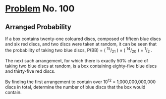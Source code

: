 # [Problem](https://projecteuler.net/problem=100) No. 100

## Arranged Probability

If a box contains twenty-one coloured discs, composed of fifteen blue discs and six red discs, and two discs were taken at random, it can be seen that the probability of taking two blue discs, P(BB) = ( <sup>15</sup>/<sub>21</sub> ) × ( <sup>14</sup>/<sub>20</sub > ) = <sup>1</sup>/<sub>2</sub> .

The next such arrangement, for which there is exactly 50% chance of taking two blue discs at random, is a box containing eighty-five blue discs and thirty-five red discs.

By finding the first arrangement to contain over 10<sup>12</sup> = 1,000,000,000,000 discs in total, determine the number of blue discs that the box would contain.
